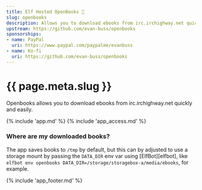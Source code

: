 ```yaml
---
title: Elf Hosted OpenBooks 🧝
slug: openbooks
description: Allows you to download ebooks from irc.irchighway.net quickly and easily.
upstream: https://github.com/evan-buss/openbooks
sponsorships:
- name: PayPal
  uri: https://www.paypal.com/paypalme/evanbuss
- name: Ko-fi
  uri: https://github.com/evan-buss/openbooks
---
```


# {{ page.meta.slug }}

Openbooks allows you to download ebooks from irc.irchighway.net quickly and easily.

{% include 'app.md' %}
{% include 'app_access.md' %}

### Where are my downloaded books?

The app saves books to `/tmp` by default, but this can by adjusted to use a storage mount by passing the `DATA_DIR` env var using [ElfBot][elfbot], like `elfbot env openbooks DATA_DIR=/storage/storagebox-a/media/ebooks`, for example.

{% include 'app_footer.md' %}